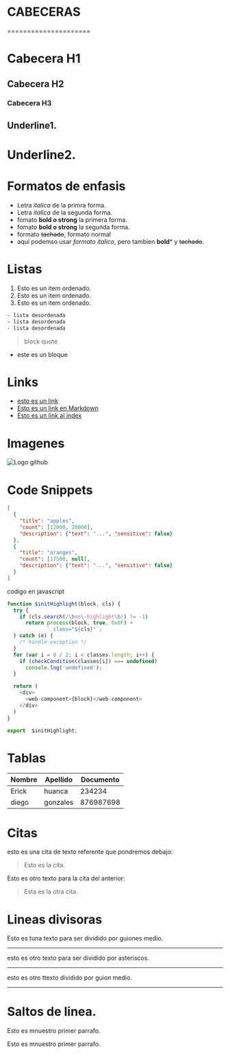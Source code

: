 # CABECERAS
=====================
# Cabecera H1
## Cabecera H2
### Cabecera H3

Underline1.
-----------

Underline2.
===========

# Formatos de enfasis
- Letra *italica* de la primra forma.
- Letra _italica_ de la segunda forma.
- fomato **bold o strong** la primera forma.
- fomato __bold o strong__ la segunda forma.
- formato ~~tachado~~, formato normal
- aqui podemso usar *formato italico*, pero tambien **bold*** y ~~tachado~~.


# Listas
1. Esto es un item ordenado.
2. Esto es un item ordenado.
3. Esto es un item ordenado.


```bash
- lista desordenada
- lista desordenada
- lista desordenada
```

>block quote
- este es un bloque

# Links
- <a href="https">esto es un link</a>
- [Esto es un link en Markdown](http://www.google.com)
- [Esto es un link al index](index.html)

# Imagenes
![Logo github](https://scontent.flpb1-1.fna.fbcdn.net/v/t31.0-8/p720x720/27912587_1830313436988491_3055765389360621390_o.jpg?_nc_cat=105&_nc_ohc=30okavnLp8oAQlkVTZZ2TlKU7DK2N06pBM4qqSWOX5fie9HLJmUOvhDdw&_nc_ht=scontent.flpb1-1.fna&oh=a95cc9e903be821ddf33d0e10f9f8175&oe=5E74CE44)

# Code Snippets
```JSON
[
  {
    "title": "apples",
    "count": [12000, 20000],
    "description": {"text": "...", "sensitive": false}
  },
  {
    "title": "oranges",
    "count": [17500, null],
    "description": {"text": "...", "sensitive": false}
  }
]
````

codigo en javascript
```JavaScript
function $initHighlight(block, cls) {
  try {
    if (cls.search(/\bno\-highlight\b/) != -1)
      return process(block, true, 0x0F) +
             ` class="${cls}"`;
  } catch (e) {
    /* handle exception */
  }
  for (var i = 0 / 2; i < classes.length; i++) {
    if (checkCondition(classes[i]) === undefined)
      console.log('undefined');
  }

  return (
    <div>
      <web-component>{block}</web-component>
    </div>
  )
}

export  $initHighlight;
```

# Tablas
| Nombre | Apellido | Documento |
| ------ | -------- | -------- |
| Erick | huanca | 234234|
| diego | gonzales | 876987698 |

# Citas
esto es una cita de texto referente que pondremos debajo:
> Esto es la cita.

Esto es otro texto para la cita del anterior:
> Esta es la otra cita.

# Lineas divisoras
Esto es tuna texto para ser dividido por guiones medio.

---
esto es otro texto para ser dividido por asteriscos.
***

esto es otro ttexto dividido por guion medio.
____

# Saltos de linea.
Esto es mnuestro primer parrafo.

Esto es mnuestro primer parrafo.

 